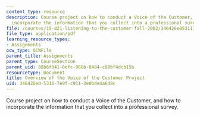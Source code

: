 ```yaml
---
content_type: resource
description: Course project on how to conduct a Voice of the Customer, and how to
  incorporate the information that you collect into a professional survey.
file: /courses/15-821-listening-to-the-customer-fall-2002/346426e053117e9fc9112e0bde4a6d9c_assignment_12.pdf
file_type: application/pdf
learning_resource_types:
- Assignments
ocw_type: OCWFile
parent_title: Assignments
parent_type: CourseSection
parent_uid: 88b6f041-8efc-968b-8484-c80bf4dcb15b
resourcetype: Document
title: Overview of the Voice of the Customer Project
uid: 346426e0-5311-7e9f-c911-2e0bde4a6d9c
---
```

Course project on how to conduct a Voice of the Customer, and how to incorporate the information that you collect into a professional survey.